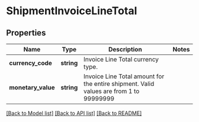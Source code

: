 # ShipmentInvoiceLineTotal

## Properties
Name | Type | Description | Notes
------------ | ------------- | ------------- | -------------
**currency_code** | **string** | Invoice Line Total currency type. | 
**monetary_value** | **string** | Invoice Line Total amount for the entire shipment.  Valid values are from 1 to 99999999 | 

[[Back to Model list]](../../README.md#documentation-for-models) [[Back to API list]](../../README.md#documentation-for-api-endpoints) [[Back to README]](../../README.md)

